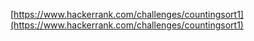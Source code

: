 [https://www.hackerrank.com/challenges/countingsort1](https://www.hackerrank.com/challenges/countingsort1)
